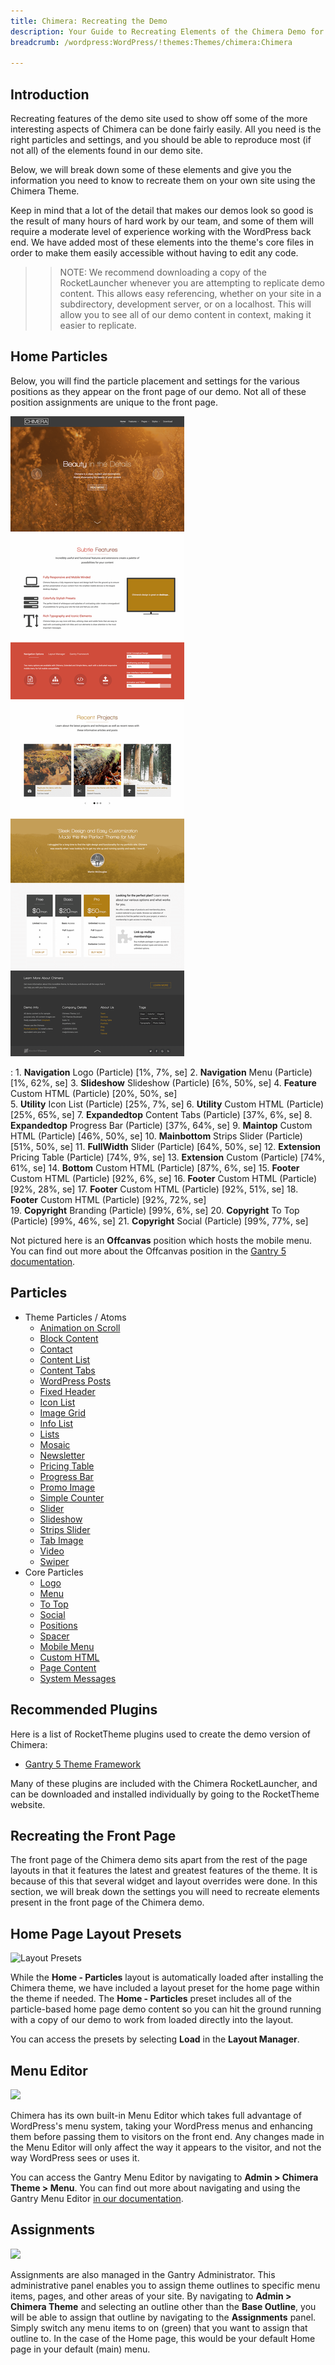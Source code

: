 ```yaml
---
title: Chimera: Recreating the Demo
description: Your Guide to Recreating Elements of the Chimera Demo for WordPress
breadcrumb: /wordpress:WordPress/!themes:Themes/chimera:Chimera

---
```


Introduction
-----

Recreating features of the demo site used to show off some of the more interesting aspects of Chimera can be done fairly easily. All you need is the right particles and settings, and you should be able to reproduce most (if not all) of the elements found in our demo site.

Below, we will break down some of these elements and give you the information you need to know to recreate them on your own site using the Chimera Theme.

Keep in mind that a lot of the detail that makes our demos look so good is the result of many hours of hard work by our team, and some of them will require a moderate level of experience working with the WordPress back end. We have added most of these elements into the theme's core files in order to make them easily accessible without having to edit any code.

>> NOTE: We recommend downloading a copy of the RocketLauncher whenever you are attempting to replicate demo content. This allows easy referencing, whether on your site in a subdirectory, development server, or on a localhost. This will allow you to see all of our demo content in context, making it easier to replicate.

Home Particles
-----

Below, you will find the particle placement and settings for the various positions as they appear on the front page of our demo. Not all of these position assignments are unique to the front page.

![](assets/chimera2.png)

:   1. **Navigation** Logo (Particle) [1%, 7%, se]
    2. **Navigation** Menu (Particle) [1%, 62%, se]
    3. **Slideshow** Slideshow (Particle) [6%, 50%, se]
    4. **Feature** Custom HTML (Particle) [20%, 50%, se]   
    5. **Utility** Icon List (Particle) [25%, 7%, se]
    6. **Utility** Custom HTML (Particle) [25%, 65%, se]
    7. **Expandedtop** Content Tabs (Particle) [37%, 6%, se]
    8. **Expandedtop** Progress Bar (Particle) [37%, 64%, se]
    9. **Maintop** Custom HTML (Particle) [46%, 50%, se]
    10. **Mainbottom** Strips Slider (Particle) [51%, 50%, se]
    11. **FullWidth** Slider (Particle) [64%, 50%, se]
    12. **Extension** Pricing Table  (Particle) [74%, 9%, se]
    13. **Extension** Custom (Particle) [74%, 61%, se]
    14. **Bottom** Custom HTML (Particle) [87%, 6%, se]
    15. **Footer** Custom HTML (Particle) [92%, 6%, se]
    16. **Footer** Custom HTML (Particle) [92%, 28%, se]
    17. **Footer** Custom HTML (Particle) [92%, 51%, se]
    18. **Footer** Custom HTML (Particle) [92%, 72%, se]    
    19. **Copyright** Branding (Particle) [99%, 6%, se]
    20. **Copyright** To Top (Particle) [99%, 46%, se]
    21. **Copyright** Social (Particle) [99%, 77%, se]

Not pictured here is an **Offcanvas** position which hosts the mobile menu. You can find out more about the Offcanvas position in the [Gantry 5 documentation](http://docs.gantry.org/gantry5/configure/layout-manager#offcanvas-section).

Particles
----- 

* Theme Particles / Atoms
    * [Animation on Scroll](atom_aos.md)
    * [Block Content](particle_block.md)
    * [Contact](particle_contact.md)
    * [Content List](particle_contentlist.md)
    * [Content Tabs](particle_contenttabs.md)
    * [WordPress Posts](particle_wordpress.md)
    * [Fixed Header](atom_fixedheader.md)
    * [Icon List](particle_iconlist.md)
    * [Image Grid](particle_image.md)
    * [Info List](particle_info.md)
    * [Lists](particle_lists.md)
    * [Mosaic](particle_mosaic.md)
    * [Newsletter](particle_newsletter.md)
    * [Pricing Table](particle_pricing.md)
    * [Progress Bar](particle_progressbar.md)
    * [Promo Image](particle_promoimage.md)
    * [Simple Counter](particle_simplecounter.md)
    * [Slider](particle_slider.md)
    * [Slideshow](particle_slideshow.md)
    * [Strips Slider](particle_stripsslider.md)
    * [Tab Image](particle_tabimage.md)
    * [Video](particle_video.md)
    * [Swiper](particle_swiper.md)
* Core Particles 
    - [Logo](http://docs.gantry.org/gantry5/particles/logo)
    - [Menu](http://docs.gantry.org/gantry5/particles/menu-control)
    - [To Top](http://docs.gantry.org/gantry5/particles/to-top)
    - [Social](http://docs.gantry.org/gantry5/particles/social)
    - [Positions](http://docs.gantry.org/gantry5/particles/position)
    - [Spacer](http://docs.gantry.org/gantry5/particles/spacer)
    - [Mobile Menu](http://docs.gantry.org/gantry5/particles/mobile-menu)
    - [Custom HTML](http://docs.gantry.org/gantry5/particles/custom-html)
    - [Page Content](http://docs.gantry.org/gantry5/particles/page-content)
    - [System Messages](http://docs.gantry.org/gantry5/particles/system-messages)

Recommended Plugins
-----

Here is a list of RocketTheme plugins used to create the demo version of Chimera:

* [Gantry 5 Theme Framework](http://gantry.org/)

Many of these plugins are included with the Chimera RocketLauncher, and can be downloaded and installed individually by going to the RocketTheme website.

Recreating the Front Page
-----

The front page of the Chimera demo sits apart from the rest of the page layouts in that it features the latest and greatest features of the theme. It is because of this that several widget and layout overrides were done. In this section, we will break down the settings you will need to recreate elements present in the front page of the Chimera demo.

Home Page Layout Presets
-----

![Layout Presets](assets/layout_presets.jpeg)

While the **Home - Particles** layout is automatically loaded after installing the Chimera theme, we have included a layout preset for the home page within the theme if needed. The **Home - Particles** preset includes all of the particle-based home page demo content so you can hit the ground running with a copy of our demo to work from loaded directly into the layout.

You can access the presets by selecting **Load** in the **Layout Manager**.

Menu Editor
-----

![](assets/menu_1.jpeg)


Chimera has its own built-in Menu Editor which takes full advantage of WordPress's menu system, taking your WordPress menus and enhancing them before passing them to visitors on the front end. Any changes made in the Menu Editor will only affect the way it appears to the visitor, and not the way WordPress sees or uses it.

You can access the Gantry Menu Editor by navigating to **Admin > Chimera Theme > Menu**. You can find out more about navigating and using the Gantry Menu Editor [in our documentation](http://docs.gantry.org/gantry5/configure/menu-editor).

Assignments
-----

![](assets/assignments_1.jpeg)

Assignments are also managed in the Gantry Administrator. This administrative panel enables you to assign theme outlines to specific menu items, pages, and other areas of your site. By navigating to **Admin > Chimera Theme** and selecting an outline other than the **Base Outline**, you will be able to assign that outline by navigating to the **Assignments** panel. Simply switch any menu items to on (green) that you want to assign that outline to. In the case of the Home page, this would be your default Home page in your default (main) menu.